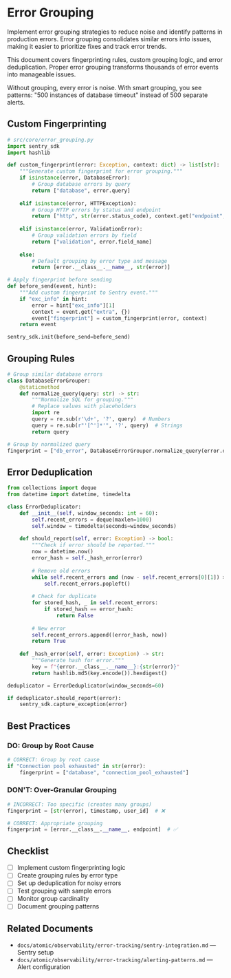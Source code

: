 # Error Grouping

Implement error grouping strategies to reduce noise and identify patterns in production errors. Error grouping consolidates similar errors into issues, making it easier to prioritize fixes and track error trends.

This document covers fingerprinting rules, custom grouping logic, and error deduplication. Proper error grouping transforms thousands of error events into manageable issues.

Without grouping, every error is noise. With smart grouping, you see patterns: "500 instances of database timeout" instead of 500 separate alerts.

## Custom Fingerprinting

```python
# src/core/error_grouping.py
import sentry_sdk
import hashlib

def custom_fingerprint(error: Exception, context: dict) -> list[str]:
    """Generate custom fingerprint for error grouping."""
    if isinstance(error, DatabaseError):
        # Group database errors by query
        return ["database", error.query]
    
    elif isinstance(error, HTTPException):
        # Group HTTP errors by status and endpoint
        return ["http", str(error.status_code), context.get("endpoint", "unknown")]
    
    elif isinstance(error, ValidationError):
        # Group validation errors by field
        return ["validation", error.field_name]
    
    else:
        # Default grouping by error type and message
        return [error.__class__.__name__, str(error)]

# Apply fingerprint before sending
def before_send(event, hint):
    """Add custom fingerprint to Sentry event."""
    if "exc_info" in hint:
        error = hint["exc_info"][1]
        context = event.get("extra", {})
        event["fingerprint"] = custom_fingerprint(error, context)
    return event

sentry_sdk.init(before_send=before_send)
```

## Grouping Rules

```python
# Group similar database errors
class DatabaseErrorGrouper:
    @staticmethod
    def normalize_query(query: str) -> str:
        """Normalize SQL for grouping."""
        # Replace values with placeholders
        import re
        query = re.sub(r'\d+', '?', query)  # Numbers
        query = re.sub(r"'[^']*'", '?', query)  # Strings
        return query

# Group by normalized query
fingerprint = ["db_error", DatabaseErrorGrouper.normalize_query(error.query)]
```

## Error Deduplication

```python
from collections import deque
from datetime import datetime, timedelta

class ErrorDeduplicator:
    def __init__(self, window_seconds: int = 60):
        self.recent_errors = deque(maxlen=1000)
        self.window = timedelta(seconds=window_seconds)
    
    def should_report(self, error: Exception) -> bool:
        """Check if error should be reported."""
        now = datetime.now()
        error_hash = self._hash_error(error)
        
        # Remove old errors
        while self.recent_errors and (now - self.recent_errors[0][1]) > self.window:
            self.recent_errors.popleft()
        
        # Check for duplicate
        for stored_hash, _ in self.recent_errors:
            if stored_hash == error_hash:
                return False
        
        # New error
        self.recent_errors.append((error_hash, now))
        return True
    
    def _hash_error(self, error: Exception) -> str:
        """Generate hash for error."""
        key = f"{error.__class__.__name__}:{str(error)}"
        return hashlib.md5(key.encode()).hexdigest()

deduplicator = ErrorDeduplicator(window_seconds=60)

if deduplicator.should_report(error):
    sentry_sdk.capture_exception(error)
```

## Best Practices

### DO: Group by Root Cause

```python
# CORRECT: Group by root cause
if "Connection pool exhausted" in str(error):
    fingerprint = ["database", "connection_pool_exhausted"]
```

### DON'T: Over-Granular Grouping

```python
# INCORRECT: Too specific (creates many groups)
fingerprint = [str(error), timestamp, user_id]  # ❌

# CORRECT: Appropriate grouping
fingerprint = [error.__class__.__name__, endpoint]  # ✅
```

## Checklist

- [ ] Implement custom fingerprinting logic
- [ ] Create grouping rules by error type
- [ ] Set up deduplication for noisy errors
- [ ] Test grouping with sample errors
- [ ] Monitor group cardinality
- [ ] Document grouping patterns

## Related Documents

- `docs/atomic/observability/error-tracking/sentry-integration.md` — Sentry setup
- `docs/atomic/observability/error-tracking/alerting-patterns.md` — Alert configuration
